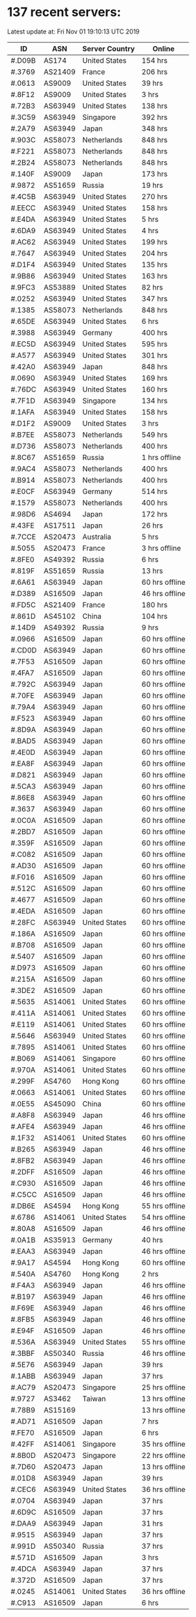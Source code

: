 # 137 recent servers:

Latest update at: Fri Nov 01 19:10:13 UTC 2019

| ID | ASN | Server Country | Online |
| -- | --- | -------------- | ------ |
| #.D09B | AS174 | United States | 154 hrs |
| #.3769 | AS21409 | France | 206 hrs |
| #.0613 | AS9009 | United States | 39 hrs |
| #.8F12 | AS9009 | United States | 3 hrs |
| #.72B3 | AS63949 | United States | 138 hrs |
| #.3C59 | AS63949 | Singapore | 392 hrs |
| #.2A79 | AS63949 | Japan | 348 hrs |
| #.903C | AS58073 | Netherlands | 848 hrs |
| #.F221 | AS58073 | Netherlands | 848 hrs |
| #.2B24 | AS58073 | Netherlands | 848 hrs |
| #.140F | AS9009 | Japan | 173 hrs |
| #.9872 | AS51659 | Russia | 19 hrs |
| #.4C5B | AS63949 | United States | 270 hrs |
| #.EECC | AS63949 | United States | 158 hrs |
| #.E4DA | AS63949 | United States | 5 hrs |
| #.6DA9 | AS63949 | United States | 4 hrs |
| #.AC62 | AS63949 | United States | 199 hrs |
| #.7647 | AS63949 | United States | 204 hrs |
| #.D1F4 | AS63949 | United States | 135 hrs |
| #.9B86 | AS63949 | United States | 163 hrs |
| #.9FC3 | AS53889 | United States | 82 hrs |
| #.0252 | AS63949 | United States | 347 hrs |
| #.1385 | AS58073 | Netherlands | 848 hrs |
| #.65DE | AS63949 | United States | 6 hrs |
| #.3988 | AS63949 | Germany | 400 hrs |
| #.EC5D | AS63949 | United States | 595 hrs |
| #.A577 | AS63949 | United States | 301 hrs |
| #.42A0 | AS63949 | Japan | 848 hrs |
| #.0690 | AS63949 | United States | 169 hrs |
| #.76DC | AS63949 | United States | 160 hrs |
| #.7F1D | AS63949 | Singapore | 134 hrs |
| #.1AFA | AS63949 | United States | 158 hrs |
| #.D1F2 | AS9009 | United States | 3 hrs |
| #.B7EE | AS58073 | Netherlands | 549 hrs |
| #.D736 | AS58073 | Netherlands | 400 hrs |
| #.8C67 | AS51659 | Russia | 1 hrs offline |
| #.9AC4 | AS58073 | Netherlands | 400 hrs |
| #.B914 | AS58073 | Netherlands | 400 hrs |
| #.E0CF | AS63949 | Germany | 514 hrs |
| #.1579 | AS58073 | Netherlands | 400 hrs |
| #.98D6 | AS4694 | Japan | 172 hrs |
| #.43FE | AS17511 | Japan | 26 hrs |
| #.7CCE | AS20473 | Australia | 5 hrs |
| #.5055 | AS20473 | France | 3 hrs offline |
| #.8FE0 | AS49392 | Russia | 6 hrs |
| #.819F | AS51659 | Russia | 13 hrs |
| #.6A61 | AS63949 | Japan | 60 hrs offline |
| #.D389 | AS16509 | Japan | 46 hrs offline |
| #.FD5C | AS21409 | France | 180 hrs |
| #.861D | AS45102 | China | 104 hrs |
| #.14D9 | AS49392 | Russia | 9 hrs |
| #.0966 | AS16509 | Japan | 60 hrs offline |
| #.CD0D | AS63949 | Japan | 60 hrs offline |
| #.7F53 | AS16509 | Japan | 60 hrs offline |
| #.4FA7 | AS16509 | Japan | 60 hrs offline |
| #.792C | AS63949 | Japan | 60 hrs offline |
| #.70FE | AS63949 | Japan | 60 hrs offline |
| #.79A4 | AS63949 | Japan | 60 hrs offline |
| #.F523 | AS63949 | Japan | 60 hrs offline |
| #.8D9A | AS63949 | Japan | 60 hrs offline |
| #.BAD5 | AS63949 | Japan | 60 hrs offline |
| #.4E0D | AS63949 | Japan | 60 hrs offline |
| #.EA8F | AS63949 | Japan | 60 hrs offline |
| #.D821 | AS63949 | Japan | 60 hrs offline |
| #.5CA3 | AS63949 | Japan | 60 hrs offline |
| #.86E8 | AS63949 | Japan | 60 hrs offline |
| #.3637 | AS63949 | Japan | 60 hrs offline |
| #.0C0A | AS16509 | Japan | 60 hrs offline |
| #.2BD7 | AS16509 | Japan | 60 hrs offline |
| #.359F | AS16509 | Japan | 60 hrs offline |
| #.C082 | AS16509 | Japan | 60 hrs offline |
| #.AD30 | AS16509 | Japan | 60 hrs offline |
| #.F016 | AS16509 | Japan | 60 hrs offline |
| #.512C | AS16509 | Japan | 60 hrs offline |
| #.4677 | AS16509 | Japan | 60 hrs offline |
| #.4EDA | AS16509 | Japan | 60 hrs offline |
| #.28FC | AS63949 | United States | 60 hrs offline |
| #.186A | AS16509 | Japan | 60 hrs offline |
| #.B708 | AS16509 | Japan | 60 hrs offline |
| #.5407 | AS16509 | Japan | 60 hrs offline |
| #.D973 | AS16509 | Japan | 60 hrs offline |
| #.215A | AS16509 | Japan | 60 hrs offline |
| #.3DE2 | AS16509 | Japan | 60 hrs offline |
| #.5635 | AS14061 | United States | 60 hrs offline |
| #.411A | AS14061 | United States | 60 hrs offline |
| #.E119 | AS14061 | United States | 60 hrs offline |
| #.5646 | AS63949 | United States | 60 hrs offline |
| #.7895 | AS14061 | United States | 60 hrs offline |
| #.B069 | AS14061 | Singapore | 60 hrs offline |
| #.970A | AS14061 | United States | 60 hrs offline |
| #.299F | AS4760 | Hong Kong | 60 hrs offline |
| #.0663 | AS14061 | United States | 60 hrs offline |
| #.0E55 | AS45090 | China | 60 hrs offline |
| #.A8F8 | AS63949 | Japan | 46 hrs offline |
| #.AFE4 | AS63949 | Japan | 46 hrs offline |
| #.1F32 | AS14061 | United States | 60 hrs offline |
| #.B265 | AS63949 | Japan | 46 hrs offline |
| #.8FB2 | AS63949 | Japan | 46 hrs offline |
| #.2DFF | AS16509 | Japan | 46 hrs offline |
| #.C930 | AS16509 | Japan | 46 hrs offline |
| #.C5CC | AS16509 | Japan | 46 hrs offline |
| #.DB6E | AS4594 | Hong Kong | 55 hrs offline |
| #.6786 | AS14061 | United States | 54 hrs offline |
| #.80A8 | AS16509 | Japan | 46 hrs offline |
| #.0A1B | AS35913 | Germany | 40 hrs |
| #.EAA3 | AS63949 | Japan | 46 hrs offline |
| #.9A17 | AS4594 | Hong Kong | 60 hrs offline |
| #.540A | AS4760 | Hong Kong | 2 hrs |
| #.F4A3 | AS63949 | Japan | 46 hrs offline |
| #.B197 | AS63949 | Japan | 46 hrs offline |
| #.F69E | AS63949 | Japan | 46 hrs offline |
| #.8FB5 | AS63949 | Japan | 46 hrs offline |
| #.E94F | AS16509 | Japan | 46 hrs offline |
| #.536A | AS63949 | United States | 55 hrs offline |
| #.3BBF | AS50340 | Russia | 46 hrs offline |
| #.5E76 | AS63949 | Japan | 39 hrs |
| #.1ABB | AS63949 | Japan | 37 hrs |
| #.AC79 | AS20473 | Singapore | 25 hrs offline |
| #.9727 | AS3462 | Taiwan | 13 hrs offline |
| #.78B9 | AS15169 |  | 13 hrs offline |
| #.AD71 | AS16509 | Japan | 7 hrs |
| #.FE70 | AS16509 | Japan | 6 hrs |
| #.42FF | AS14061 | Singapore | 35 hrs offline |
| #.8B0D | AS20473 | Singapore | 22 hrs offline |
| #.7D60 | AS20473 | Japan | 13 hrs offline |
| #.01D8 | AS63949 | Japan | 39 hrs |
| #.CEC6 | AS63949 | United States | 36 hrs offline |
| #.0704 | AS63949 | Japan | 37 hrs |
| #.6D9C | AS16509 | Japan | 37 hrs |
| #.DAA9 | AS63949 | Japan | 31 hrs |
| #.9515 | AS63949 | Japan | 37 hrs |
| #.991D | AS50340 | Russia | 37 hrs |
| #.571D | AS16509 | Japan | 3 hrs |
| #.4DCA | AS63949 | Japan | 37 hrs |
| #.372D | AS16509 | Japan | 37 hrs |
| #.0245 | AS14061 | United States | 36 hrs offline |
| #.C913 | AS16509 | Japan | 6 hrs |

